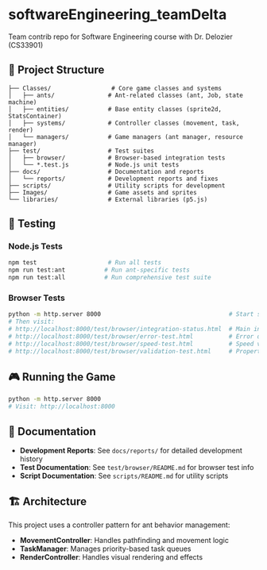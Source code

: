 # softwareEngineering_teamDelta
Team contrib repo for Software Engineering course with Dr. Delozier (CS33901)

## 📁 Project Structure

```
├── Classes/                 # Core game classes and systems
│   ├── ants/               # Ant-related classes (ant, Job, state machine)
│   ├── entities/           # Base entity classes (sprite2d, StatsContainer)
│   ├── systems/            # Controller classes (movement, task, render)
│   └── managers/           # Game managers (ant manager, resource manager)
├── test/                   # Test suites
│   ├── browser/            # Browser-based integration tests
│   └── *.test.js           # Node.js unit tests
├── docs/                   # Documentation and reports
│   └── reports/            # Development reports and fixes
├── scripts/                # Utility scripts for development
├── Images/                 # Game assets and sprites
└── libraries/              # External libraries (p5.js)
```

## 🧪 Testing

### Node.js Tests
```bash
npm test                    # Run all tests
npm run test:ant           # Run ant-specific tests
npm run test:all           # Run comprehensive test suite
```

### Browser Tests
```bash
python -m http.server 8000                                    # Start server
# Then visit:
# http://localhost:8000/test/browser/integration-status.html  # Main integration tests
# http://localhost:8000/test/browser/error-test.html          # Error detection
# http://localhost:8000/test/browser/speed-test.html          # Speed validation
# http://localhost:8000/test/browser/validation-test.html     # Property validation
```

## 🎮 Running the Game

```bash
python -m http.server 8000
# Visit: http://localhost:8000
```

## 📖 Documentation

- **Development Reports**: See `docs/reports/` for detailed development history
- **Test Documentation**: See `test/browser/README.md` for browser test info  
- **Script Documentation**: See `scripts/README.md` for utility scripts

## 🏗️ Architecture

This project uses a controller pattern for ant behavior management:
- **MovementController**: Handles pathfinding and movement logic
- **TaskManager**: Manages priority-based task queues  
- **RenderController**: Handles visual rendering and effects
